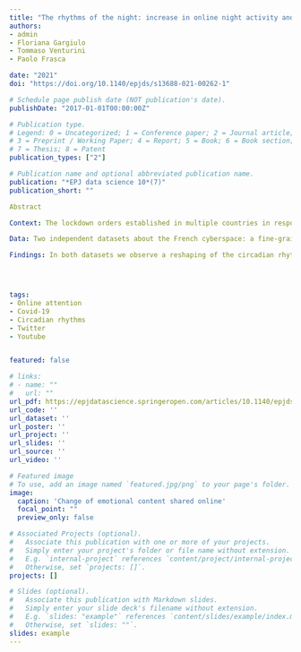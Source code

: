 ```yaml
---
title: "The rhythms of the night: increase in online night activity and emotional resilience during the spring 2020 Covid-19 lockdown"
authors:
- admin
- Floriana Gargiulo
- Tommaso Venturini
- Paolo Frasca

date: "2021"
doi: "https://doi.org/10.1140/epjds/s13688-021-00262-1"

# Schedule page publish date (NOT publication's date).
publishDate: "2017-01-01T00:00:00Z"

# Publication type.
# Legend: 0 = Uncategorized; 1 = Conference paper; 2 = Journal article;
# 3 = Preprint / Working Paper; 4 = Report; 5 = Book; 6 = Book section;
# 7 = Thesis; 8 = Patent
publication_types: ["2"]

# Publication name and optional abbreviated publication name.
publication: "*EPJ data science 10*(7)"
publication_short: ""

Abstract

Context: The lockdown orders established in multiple countries in response to the Covid-19 pandemic are arguably one of the most widespread and deepest shock experienced by societies in recent years. Studying their impact trough the lens of social media offers an unprecedented opportunity to understand the susceptibility and the resilience of human activity patterns to large-scale exogenous shocks. Firstly, we investigate the changes that this upheaval has caused in online activity in terms of time spent online, themes and emotion shared on the platforms, and rhythms of content consumption. Secondly, we examine the resilience of certain platform characteristics, such as the daily rhythms of emotion expression.

Data: Two independent datasets about the French cyberspace: a fine-grained temporal record of almost 100 thousand YouTube videos and a collection of 8 million Tweets between February 17 and April 14, 2020.

Findings: In both datasets we observe a reshaping of the circadian rhythms with an increase of night activity during the lockdown. The analysis of the videos and tweets published during lockdown shows a general decrease in emotional contents and a shift from themes like work and money to themes like death and safety. However, the daily patterns of emotions remain mostly unchanged, thereby suggesting that emotional cycles are resilient to exogenous shocks.




tags:
- Online attention 
- Covid-19 
- Circadian rhythms 
- Twitter 
- Youtube


featured: false

# links:
# - name: ""
#   url: ""
url_pdf: https://epjdatascience.springeropen.com/articles/10.1140/epjds/s13688-021-00262-1
url_code: ''
url_dataset: ''
url_poster: ''
url_project: ''
url_slides: ''
url_source: ''
url_video: ''

# Featured image
# To use, add an image named `featured.jpg/png` to your page's folder. 
image:
  caption: 'Change of emotional content shared online'
  focal_point: ""
  preview_only: false

# Associated Projects (optional).
#   Associate this publication with one or more of your projects.
#   Simply enter your project's folder or file name without extension.
#   E.g. `internal-project` references `content/project/internal-project/index.md`.
#   Otherwise, set `projects: []`.
projects: []

# Slides (optional).
#   Associate this publication with Markdown slides.
#   Simply enter your slide deck's filename without extension.
#   E.g. `slides: "example"` references `content/slides/example/index.md`.
#   Otherwise, set `slides: ""`.
slides: example
---
```


